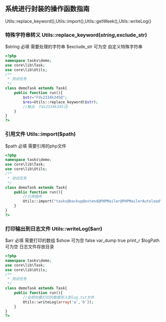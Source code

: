 ## 系统进行封装的操作函数指南
Utils::replace_keyword(),Utils::import(),Utils::getWeek(),Utils::writeLog()

### 特殊字符串转义  Utils::replace_keyword($string,$exclude_str) 
$string		必填	需要处理的字符串
$exclude_str	可为空	自定义特殊字符串
``` php
<?php
namespace tasks\demo;
use core\lib\Task;
use core\lib\Utils;
/**
 * 测试任务
 */
class demoTask extends Task{
	public function run(){
	    $str="Fds2334k345@";
	    $res=Utils::replace_keyword($str);
	    //输出  Fds2334k345\@
	}
}
?>
```
### 引用文件  Utils::import($path) 
$path		必填	需要引用的php文件
``` php
<?php
namespace tasks\demo;
use core\lib\Task;
use core\lib\Utils;
/**
 * 测试任务
 */
class demoTask extends Task{
	public function run(){
	    //引用插件
	    Utils::import("tasks@backup@extend@PHPMailer@PHPMailerAutoload");
	}
}
?>
```
### 打印输出到日志文件  Utils::writeLog($arr) 
$arr		必填	需要打印的数组
$show		可为空	false 	var_dump	true	print_r
$logPath	可为空	日志文件存放目录
``` php
<?php
namespace tasks\demo;
use core\lib\Task;
use core\lib\Utils;
/**
 * 测试任务
 */
class demoTask extends Task{
	public function run(){
	    //会把你要打印的数据写入到log.txt文件
	    Utils::writeLog(array('a','b'));
	}
}
?>
```
